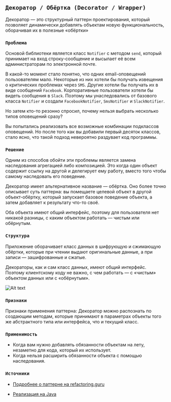 ## `Декоратор / Обёртка (Decorator / Wrapper)`

Декоратор — это структурный паттерн проектирования, который позволяет динамически добавлять объектам 
новую функциональность, оборачивая их в полезные «обёртки»

### `Проблема`

Основой библиотеки является класс `Notifier` с методом `send`, который принимает на вход строку-сообщение и 
высылает её всем администраторам по электронной почте.

В какой-то момент стало понятно, что одних email-оповещений пользователям мало. Некоторые из них хотели бы получать 
извещения о критических проблемах через `SMS`. Другие хотели бы получать их в виде сообщений `Facebook`. 
Корпоративные пользователи хотели бы видеть сообщения в `Slack`. Поэтому мы унаследовались от базового класса `Notifier`
и создали `FacebookNotifier`, `SmsNotifier` и `SlackNotifier`.

Но затем кто-то резонно спросил, почему нельзя выбрать несколько типов оповещений сразу?

Вы попытались реализовать все возможные комбинации подклассов оповещений. Но после того как вы добавили первый десяток 
классов, стало ясно, что такой подход невероятно раздувает код программы.

### `Решение`

Одним из способов обойти эти проблемы является замена наследования агрегацией либо композицией. 
Это когда один объект содержит ссылку на другой и делегирует ему работу, вместо того чтобы самому наследовать его поведение. 

Декоратор имеет альтернативное название — обёртка. Оно более точно описывает суть паттерна: 
вы помещаете целевой объект в другой объект-обёртку, который запускает базовое поведение объекта, 
а затем добавляет к результату что-то своё.

Оба объекта имеют общий интерфейс, поэтому для пользователя нет никакой разницы, 
с каким объектом работать — чистым или обёрнутым.

### `Структура`

Приложение оборачивает класс данных в шифрующую и сжимающую обёртки, которые при чтении выдают оригинальные данные, 
а при записи — зашифрованные и сжатые.

Декораторы, как и сам класс данных, имеют общий интерфейс. 
Поэтому клиентскому коду не важно, с чем работать — c «чистым» объектом данных или с «обёрнутым».

![Alt text](https://refactoring.guru/images/patterns/diagrams/decorator/example-2x.png)

### `Признаки`

Признаки применения паттерна: Декоратор можно распознать по создающим методам, 
которые принимают в параметрах объекты того же абстрактного типа или интерфейса, что и текущий класс.

### `Применимость`
 
- Когда вам нужно добавлять обязанности объектам на лету, незаметно для кода, который их использует.
- Когда нельзя расширить обязанности объекта с помощью наследования.

### `Источники`

- [Подробнее о паттерне на refactoring.guru](https://refactoring.guru/ru/design-patterns/decorator)

- [Реализация на Java](https://refactoring.guru/ru/design-patterns/decorator/java/example)